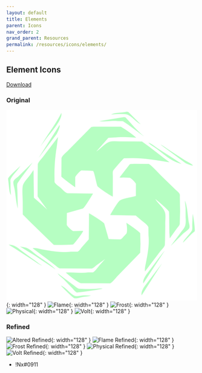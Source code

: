 ```yaml
---
layout: default
title: Elements
parent: Icons
nav_order: 2
grand_parent: Resources
permalink: /resources/icons/elements/
---
```


## Element Icons

[Download](images/elements.zip)

### Original

![Altered](images/Altered.png){: width="128" }
![Flame](images/Flame.png){: width="128" }
![Frost](images/Frost.png){: width="128" }
![Physical](images/Physical.png){: width="128" }
![Volt](images/Volt.png){: width="128" }

### Refined

![Altered Refined](images/Altered_R.png){: width="128" }
![Flame Refined](images/Flame_R.png){: width="128" }
![Frost Refined](images/Frost_R.png){: width="128" }
![Physical Refined](images/Physical_R.png){: width="128" }
![Volt Refined](images/Volt_R.png){: width="128" }

- !Nx#0911
